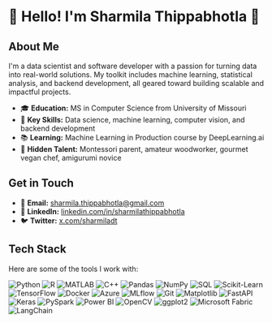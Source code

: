 # 🌟 Hello! I'm Sharmila Thippabhotla 🌟

## About Me

I'm a data scientist and software developer with a passion for turning data into real-world solutions. My toolkit includes machine learning, statistical analysis, and backend development, all geared toward building scalable and impactful projects.

- 🎓 **Education:** MS in Computer Science from University of Missouri
- 🌟 **Key Skills:** Data science, machine learning, computer vision, and backend development
- 📚 **Learning:** Machine Learning in Production course by DeepLearning.ai
- 🌱 **Hidden Talent:** Montessori parent, amateur woodworker, gourmet vegan chef, amigurumi novice  

## Get in Touch

- 📧 **Email:** [sharmila.thippabhotla@gmail.com](mailto:sharmila.thippabhotla@gmail.com)
- 💼 **LinkedIn:** [linkedin.com/in/sharmilathippabhotla](https://www.linkedin.com/in/sharmilathippabhotla)
- 🐦 **Twitter:** [x.com/sharmiladt](https://x.com/sharmiladt)

## Tech Stack

Here are some of the tools I work with:

![Python](https://img.shields.io/badge/Python-3776AB?style=for-the-badge&logo=python&logoColor=white)
![R](https://img.shields.io/badge/R-276DC3?style=for-the-badge&logo=r&logoColor=white)
![MATLAB](https://img.shields.io/badge/MATLAB-0076A8?style=for-the-badge&logo=mathworks&logoColor=white)
![C++](https://img.shields.io/badge/C++-00599C?style=for-the-badge&logo=cplusplus&logoColor=white)
![Pandas](https://img.shields.io/badge/Pandas-150458?style=for-the-badge&logo=pandas&logoColor=white)
![NumPy](https://img.shields.io/badge/NumPy-013243?style=for-the-badge&logo=numpy&logoColor=white)
![SQL](https://img.shields.io/badge/SQL-4479A1?style=for-the-badge&logo=sql&logoColor=white)
![Scikit-Learn](https://img.shields.io/badge/Scikit--Learn-F7931E?style=for-the-badge&logo=scikit-learn&logoColor=white)
![TensorFlow](https://img.shields.io/badge/TensorFlow-FF6F00?style=for-the-badge&logo=tensorflow&logoColor=white)
![Docker](https://img.shields.io/badge/Docker-2496ED?style=for-the-badge&logo=docker&logoColor=white)
![Azure](https://img.shields.io/badge/Azure-0078D4?style=for-the-badge&logo=microsoftazure&logoColor=white)
![MLflow](https://img.shields.io/badge/MLflow-0194E2?style=for-the-badge&logo=mlflow&logoColor=white)
![Git](https://img.shields.io/badge/Git-F05032?style=for-the-badge&logo=git&logoColor=white)
![Matplotlib](https://img.shields.io/badge/Matplotlib-013243?style=for-the-badge&logo=matplotlib&logoColor=white)
![FastAPI](https://img.shields.io/badge/FastAPI-009688?style=for-the-badge&logo=fastapi&logoColor=white)
![Keras](https://img.shields.io/badge/Keras-D00000?style=for-the-badge&logo=keras&logoColor=white)
![PySpark](https://img.shields.io/badge/PySpark-E25A1C?style=for-the-badge&logo=apachespark&logoColor=white)
![Power BI](https://img.shields.io/badge/Power_BI-F2C811?style=for-the-badge&logo=powerbi&logoColor=black)
![OpenCV](https://img.shields.io/badge/OpenCV-5C3EE8?style=for-the-badge&logo=opencv&logoColor=white)
![ggplot2](https://img.shields.io/badge/ggplot2-DF0F28?style=for-the-badge&logo=ggplot2&logoColor=white)
![Microsoft Fabric](https://img.shields.io/badge/Microsoft_Fabric-0078D4?style=for-the-badge&logo=microsoft&logoColor=white)
![LangChain](https://img.shields.io/badge/LangChain-3776AB?style=for-the-badge&logo=langchain&logoColor=white)
